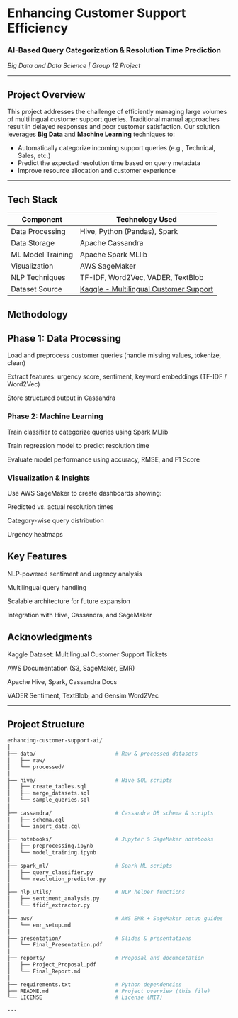 # Enhancing Customer Support Efficiency  
### AI-Based Query Categorization & Resolution Time Prediction  
*Big Data and Data Science | Group 12 Project*

---

## Project Overview

This project addresses the challenge of efficiently managing large volumes of multilingual customer support queries. Traditional manual approaches result in delayed responses and poor customer satisfaction. Our solution leverages **Big Data** and **Machine Learning** techniques to:

- Automatically categorize incoming support queries (e.g., Technical, Sales, etc.)
- Predict the expected resolution time based on query metadata
- Improve resource allocation and customer experience

---

## Tech Stack

| Component           | Technology Used                         |
|---------------------|------------------------------------------|
| Data Processing     | Hive, Python (Pandas), Spark             |
| Data Storage        | Apache Cassandra                        |
| ML Model Training   | Apache Spark MLlib                      |
| Visualization       | AWS SageMaker                           |
| NLP Techniques      | TF-IDF, Word2Vec, VADER, TextBlob        |
| Dataset Source      | [Kaggle - Multilingual Customer Support](https://www.kaggle.com/datasets/tobiasbueck/multilingual-customer-support-tickets/data)


## Methodology
## Phase 1: Data Processing

Load and preprocess customer queries (handle missing values, tokenize, clean)

Extract features: urgency score, sentiment, keyword embeddings (TF-IDF / Word2Vec)

Store structured output in Cassandra


### Phase 2: Machine Learning

Train classifier to categorize queries using Spark MLlib

Train regression model to predict resolution time

Evaluate model performance using accuracy, RMSE, and F1 Score


### Visualization & Insights

Use AWS SageMaker to create dashboards showing:

Predicted vs. actual resolution times

Category-wise query distribution

Urgency heatmaps


## Key Features

NLP-powered sentiment and urgency analysis

Multilingual query handling

Scalable architecture for future expansion

Integration with Hive, Cassandra, and SageMaker



## Acknowledgments

Kaggle Dataset: Multilingual Customer Support Tickets

AWS Documentation (S3, SageMaker, EMR)

Apache Hive, Spark, Cassandra Docs

VADER Sentiment, TextBlob, and Gensim Word2Vec


---

## Project Structure

```bash
enhancing-customer-support-ai/
│
├── data/                         # Raw & processed datasets
│   ├── raw/
│   └── processed/
│
├── hive/                         # Hive SQL scripts
│   ├── create_tables.sql
│   ├── merge_datasets.sql
│   └── sample_queries.sql
│
├── cassandra/                    # Cassandra DB schema & scripts
│   ├── schema.cql
│   └── insert_data.cql
│
├── notebooks/                    # Jupyter & SageMaker notebooks
│   ├── preprocessing.ipynb
│   └── model_training.ipynb
│
├── spark_ml/                     # Spark ML scripts
│   ├── query_classifier.py
│   └── resolution_predictor.py
│
├── nlp_utils/                    # NLP helper functions
│   ├── sentiment_analysis.py
│   └── tfidf_extractor.py
│
├── aws/                          # AWS EMR + SageMaker setup guides
│   └── emr_setup.md
│
├── presentation/                 # Slides & presentations
│   └── Final_Presentation.pdf
│
├── reports/                      # Proposal and documentation
│   ├── Project_Proposal.pdf
│   └── Final_Report.md
│
├── requirements.txt              # Python dependencies
├── README.md                     # Project overview (this file)
└── LICENSE                       # License (MIT)

--- 

